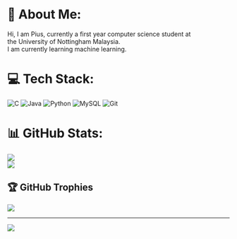 # 💫 About Me:
Hi, I am Pius, currently a first year computer science student at<br>the University of Nottingham Malaysia.<br>I am currently learning machine learning.


# 💻 Tech Stack:
![C](https://img.shields.io/badge/c-%2300599C.svg?style=for-the-badge&logo=c&logoColor=white) ![Java](https://img.shields.io/badge/java-%23ED8B00.svg?style=for-the-badge&logo=openjdk&logoColor=white) ![Python](https://img.shields.io/badge/python-3670A0?style=for-the-badge&logo=python&logoColor=ffdd54) ![MySQL](https://img.shields.io/badge/mysql-4479A1.svg?style=for-the-badge&logo=mysql&logoColor=white) ![Git](https://img.shields.io/badge/git-%23F05033.svg?style=for-the-badge&logo=git&logoColor=white)
# 📊 GitHub Stats:
![](https://github-readme-stats.vercel.app/api?username=Pius0405&theme=radical&hide_border=true&include_all_commits=false&count_private=false)<br/>
![](https://github-readme-streak-stats.herokuapp.com/?user=Pius0405&theme=radical&hide_border=true)<br/>

## 🏆 GitHub Trophies
![](https://github-profile-trophy.vercel.app/?username=Pius0405&theme=radical&no-frame=true&no-bg=false&margin-w=4)

---
[![](https://visitcount.itsvg.in/api?id=Pius0405&icon=0&color=0)](https://visitcount.itsvg.in)

<!-- Proudly created with GPRM ( https://gprm.itsvg.in ) -->
